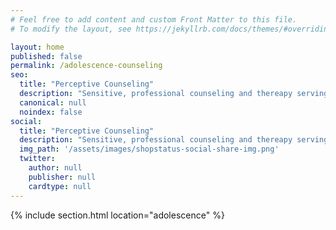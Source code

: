 ```yaml
---
# Feel free to add content and custom Front Matter to this file.
# To modify the layout, see https://jekyllrb.com/docs/themes/#overriding-theme-defaults

layout: home
published: false
permalink: /adolescence-counseling
seo:
  title: "Perceptive Counseling"
  description: "Sensitive, professional counseling and thereapy serving the Portland area."
  canonical: null
  noindex: false
social:
  title: "Perceptive Counseling"
  description: "Sensitive, professional counseling and thereapy serving the Portland area."
  img_path: '/assets/images/shopstatus-social-share-img.png'
  twitter:
    author: null
    publisher: null
    cardtype: null
---
```


{% include section.html location="adolescence" %}
